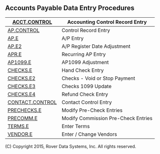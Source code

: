 ## Accounts Payable Data Entry Procedures
<PageHeader />

| [ACCT.CONTROL](../ACCT-CONTROL/README.md)       | Accounting Control Record Entry     |
| ----------------------------------------------- | ----------------------------------- |
| [AP.CONTROL](../AP-CONTROL/README.md)           | Control Record Entry                |
| [AP.E](../AP-E/README.md)                       | A/P Entry                           |
| [AP.E2](../AP-E2/README.md)                     | A/P Register Date Adjustment        |
| [APR.E](../APR-E/README.md)                     | Recurring AP Entry                  |
| [AP1099.E](../AP1099-E/README.md)               | AP1099 Adjustment                   |
| [CHECKS.E](../CHECKS-E/README.md)               | Hand Check Entry                    |
| [CHECKS.E2](../CHECKS-E2/README.md)             | Checks - Void or Stop Payment       |
| [CHECKS.E3](../CHECKS-E3/README.md)             | Checks 1099 Update                  |
| [CHECKS.E4](../CHECKS-E4/README.md)             | Refund Check Entry                  |
| [CONTACT.CONTROL](../CONTACT-CONTROL/README.md) | Contact Control Entry               |
| [PRECHECKS.E](../PRECHECKS-E/README.md)         | Modify Pre-Check Entries            |
| [PRECOMM.E](../PRECOMM-E/README.md)             | Modify Commission Pre-Check Entries |
| [TERMS.E](../TERMS-E/README.md)                 | Enter Terms                         |
| [VENDOR.E](../VENDOR-E/README.md)               | Enter / Change Vendors              |

(C) Copyright 2015, Rover Data Systems, Inc.
All rights reserved.
<badge text= "Version 8.10.57 " vertical="middle" />

<PageFooter />
